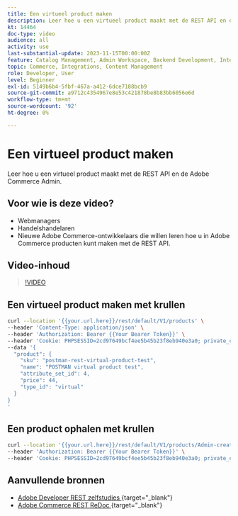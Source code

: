 ```yaml
---
title: Een virtueel product maken
description: Leer hoe u een virtueel product maakt met de REST API en de Commerce Admin.
kt: 14464
doc-type: video
audience: all
activity: use
last-substantial-update: 2023-11-15T00:00:00Z
feature: Catalog Management, Admin Workspace, Backend Development, Integration, REST
topic: Commerce, Integrations, Content Management
role: Developer, User
level: Beginner
exl-id: 5149b6b4-5fbf-467a-a412-6dce7188bcb9
source-git-commit: a9712c4354967e8e53c421878be8b83bb6056e6d
workflow-type: tm+mt
source-wordcount: '92'
ht-degree: 0%

---
```


# Een virtueel product maken

Leer hoe u een virtueel product maakt met de REST API en de Adobe Commerce Admin.

## Voor wie is deze video?

- Webmanagers
- Handelshandelaren
- Nieuwe Adobe Commerce-ontwikkelaars die willen leren hoe u in Adobe Commerce producten kunt maken met de REST API.

## Video-inhoud

>[!VIDEO](https://video.tv.adobe.com/v/3444870?learn=on&captions=dut)

## Een virtueel product maken met krullen

```bash
curl --location '{{your.url.here}}/rest/default/V1/products' \
--header 'Content-Type: application/json' \
--header 'Authorization: Bearer {{Your Bearer Token}}' \
--header 'Cookie: PHPSESSID=2cd97649bcf4ee5b45b23f8eb940e3a0; private_content_version=564dde2976849891583a9a649073f01e' \
--data '{
  "product": {
    "sku": "postman-rest-virtual-product-test",
    "name": "POSTMAN virtual product test",
    "attribute_set_id": 4,
    "price": 44,
    "type_id": "virtual"
  }
}
'
```

## Een product ophalen met krullen

```bash
curl --location '{{your.url.here}}/rest/default/V1/products/Admin-created-virtual-product' \
--header 'Authorization: Bearer {{Your Bearer Token}}' \
--header 'Cookie: PHPSESSID=2cd97649bcf4ee5b45b23f8eb940e3a0; private_content_version=564dde2976849891583a9a649073f01e'
```

## Aanvullende bronnen

- [ Adobe Developer REST zelfstudies ](https://developer.adobe.com/commerce/webapi/rest/tutorials/prerequisite-tasks/){target="_blank"} 
- [ Adobe Commerce REST ReDoc ](https://adobe-commerce.redoc.ly/2.4.6-admin/tag/products#operation/PostV1Products){target="_blank"} 

